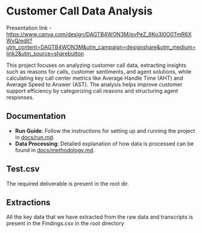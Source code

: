 # Customer Call Data Analysis

Presentation link - https://www.canva.com/design/DAGTB4WON3M/pvPeZ_6Ko3I0O0TmR6XWvQ/edit?utm_content=DAGTB4WON3M&utm_campaign=designshare&utm_medium=link2&utm_source=sharebutton

This project focuses on analyzing customer call data, extracting insights such as reasons for calls, customer sentiments, and agent solutions, while calculating key call center metrics like Average Handle Time (AHT) and Average Speed to Answer (AST). The analysis helps improve customer support efficiency by categorizing call reasons and structuring agent responses.


## Documentation

- **Run Guide**: Follow the instructions for setting up and running the project in [docs/run.md](docs/run.md).
- **Data Processing**: Detailed explanation of how data is processed can be found in [docs/methodology.md](docs/methodology.md).

## Test.csv
The required deliverable is present in the root dir.

## Extractions 
All the key data that we have extracted from the raw data and transcripts is present in the Findings.csv in the root directory
